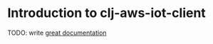 # Introduction to clj-aws-iot-client

TODO: write [great documentation](http://jacobian.org/writing/what-to-write/)

